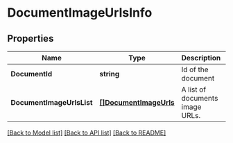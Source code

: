 # DocumentImageUrlsInfo

## Properties
Name | Type | Description | Notes
------------ | ------------- | ------------- | -------------
**DocumentId** | **string** | Id of the document | [default to null]
**DocumentImageUrlsList** | [**[]DocumentImageUrls**](DocumentImageUrls.md) | A list of documents image URLs. | [default to null]

[[Back to Model list]](../README.md#documentation-for-models) [[Back to API list]](../README.md#documentation-for-api-endpoints) [[Back to README]](../README.md)



